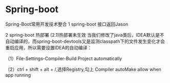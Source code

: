 # Spring-boot
Spring-Boot常用开发技术整合
1 spring-boot 接口返回Jason

2 spring-boot 热部署 (2.1)热部署未生效 当我们修改了java类后，IDEA默认是不自动编译的，而spring-boot-devtools又是监测classpath下的文件发生变化才会重启应用，所以需要设置IDEA的自动编译：

（1）File-Settings-Compiler-Build Project automatically

（2）ctrl + shift + alt + /,选择Registry,勾上 Compiler autoMake allow when app running
